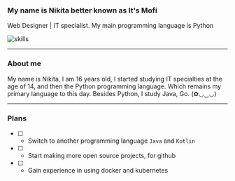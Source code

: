 ### My name is Nikita better known as It's Mofi
Web Designer | IT specialist. My main programming language is Python

![skills](https://skillicons.dev/icons?i=python,java,go,postgres,linux,git)

---
### About me
My name is Nikita, I am 16 years old, I started studying IT specialties at the age of 14, and then the Python programming language. Which remains my primary language to this day. Besides Python, I study Java, Go. (✿◡‿◡)

---
### Plans
- [ ] - Switch to another programming language `Java` and `Kotlin`
- [ ] - Start making more open source projects, for github
- [ ] - Gain experience in using docker and kubernetes
